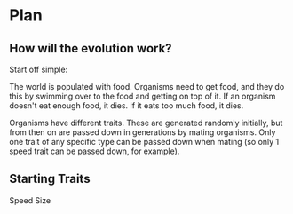 # Plan

## How will the evolution work?

Start off simple:

The world is populated with food.
Organisms need to get food, and they do this by swimming over to the food and getting on top of it.
If an organism doesn't eat enough food, it dies.
If it eats too much food, it dies.

Organisms have different traits. These are generated randomly initially, but from then on are passed down in generations by mating organisms.
Only one trait of any specific type can be passed down when mating (so only 1 speed trait can be passed down, for example).

## Starting Traits

Speed
Size
